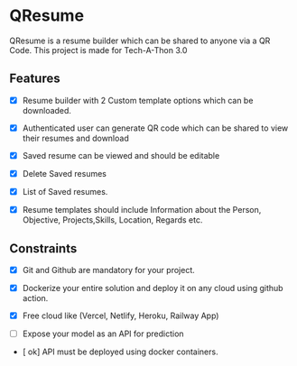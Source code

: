# QResume
QResume is a resume builder which can be shared to anyone via a QR Code. This project is made for Tech-A-Thon 3.0

## Features
- [x] Resume builder with 2 Custom template options which can be downloaded.

- [x] Authenticated user can generate QR code which can be shared to view their resumes and download

- [x] Saved resume can be viewed and should be editable

- [x] Delete Saved resumes

- [x] List of Saved resumes.

- [x] Resume templates should include Information about the Person, Objective, Projects,Skills, Location, Regards etc.

## Constraints
- [x] Git and Github are mandatory for your project.

- [x] Dockerize your entire solution and deploy it on any cloud using github action.

- [x] Free cloud like (Vercel, Netlify, Heroku, Railway App)

- [ ] Expose your model as an API for prediction

- [ ok] API must be deployed using docker containers.
